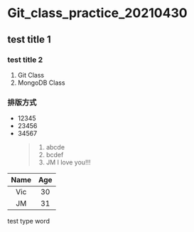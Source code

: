 # Git_class_practice_20210430
## test title 1
### test title 2
1. Git Class
2. MongoDB Class

### 排版方式
- 12345
- 23456
- 34567
  > 1. abcde
  > 2. bcdef
  > 3. JM I love you!!!

|Name|Age|
|:----:|:---:|
|Vic|30|
|JM|31|


test type word
